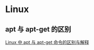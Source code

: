 # Linux

## apt 与 apt-get 的区别

[Linux 中 apt 与 apt-get 命令的区别与解释](https://www.sysgeek.cn/apt-vs-apt-get/)
